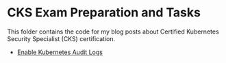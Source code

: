 # CKS Exam Preparation and Tasks

This folder contains the code for my blog posts about Certified Kubernetes Security Specialist (CKS) certification.

- [Enable Kubernetes Audit Logs](https://go-cloud-native.com/kubernetes/cks-exam-task-enable-kubernetes-audit-logs)
